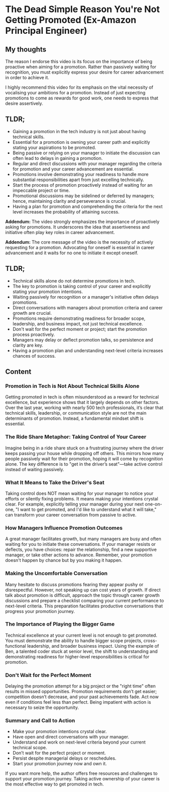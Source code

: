 # The Dead Simple Reason You're Not Getting Promoted (Ex-Amazon Principal Engineer)

## My thoughts

The reason I endorse this video is its focus on the importance of being proactive when aiming for a promotion. Rather than passively waiting for recognition, you must explicitly express your desire for career advancement in order to achieve it.

I highly recommend this video for its emphasis on the vital necessity of vocalising your ambitions for a promotion. Instead of just expecting promotions to come as rewards for good work, one needs to express that desire assertively. 

## TLDR;

- Gaining a promotion in the tech industry is not just about having technical skills.
- Essential for a promotion is owning your career path and explicitly stating your aspirations to be promoted.
- Being passive or relying on your manager to initiate the discussion can often lead to delays in gaining a promotion.
- Regular and direct discussions with your manager regarding the criteria for promotion and your career advancement are essential.
- Promotions involve demonstrating your readiness to handle more substantial responsibilities apart from just excelling technically.
- Start the process of promotion proactively instead of waiting for an impeccable project or time.
- Promotional discussions may be sidelined or deferred by managers; hence, maintaining clarity and perseverance is crucial.
- Having a plan for promotion and comprehending the criteria for the next level increases the probability of attaining success.

**Addendum:** The video strongly emphasizes the importance of proactively asking for promotions. It underscores the idea that assertiveness and initiative often play key roles in career advancement.

**Addendum:** The core message of the video is the necessity of actively requesting for a promotion. Advocating for oneself is essential in career advancement and it waits for no one to initiate it except oneself.

[my-thoughts]: #

## TLDR;

- Technical skills alone do not determine promotions in tech.
- The key to promotion is taking control of your career and explicitly stating your promotion intentions.
- Waiting passively for recognition or a manager's initiative often delays promotions.
- Direct conversations with managers about promotion criteria and career growth are crucial.
- Promotions require demonstrating readiness for broader scope, leadership, and business impact, not just technical excellence.
- Don't wait for the perfect moment or project; start the promotion process proactively.
- Managers may delay or deflect promotion talks, so persistence and clarity are key.
- Having a promotion plan and understanding next-level criteria increases chances of success.



## Content

### Promotion in Tech is Not About Technical Skills Alone
Getting promoted in tech is often misunderstood as a reward for technical excellence, but experience shows that it largely depends on other factors. Over the last year, working with nearly 500 tech professionals, it’s clear that technical skills, leadership, or communication style are not the main determinants of promotion. Instead, a fundamental mindset shift is essential.

### The Ride Share Metaphor: Taking Control of Your Career
Imagine being in a ride share stuck on a frustrating journey where the driver keeps passing your house while dropping off others. This mirrors how many people passively wait for their promotion, hoping it will come by recognition alone. The key difference is to "get in the driver’s seat"—take active control instead of waiting passively.

### What It Means to Take the Driver's Seat
Taking control does NOT mean waiting for your manager to notice your efforts or silently fixing problems. It means making your intentions crystal clear. For example, explicitly telling your manager during your next one-on-one, "I want to get promoted, and I'd like to understand what it will take," can transform your career conversation from passive to active.

### How Managers Influence Promotion Outcomes
A great manager facilitates growth, but many managers are busy and often waiting for you to initiate these conversations. If your manager resists or deflects, you have choices: repair the relationship, find a new supportive manager, or take other actions to advance. Remember, your promotion doesn't happen by chance but by you making it happen.

### Making the Uncomfortable Conversation
Many hesitate to discuss promotions fearing they appear pushy or disrespectful. However, not speaking up can cost years of growth. If direct talk about promotion is difficult, approach the topic through career growth discussions and prepare a checklist comparing your current performance to next-level criteria. This preparation facilitates productive conversations that progress your promotion journey.

### The Importance of Playing the Bigger Game
Technical excellence at your current level is not enough to get promoted. You must demonstrate the ability to handle bigger scope projects, cross-functional leadership, and broader business impact. Using the example of Ben, a talented coder stuck at senior level, the shift to understanding and demonstrating readiness for higher-level responsibilities is critical for promotion.

### Don't Wait for the Perfect Moment
Delaying the promotion attempt for a big project or the "right time" often results in missed opportunities. Promotion requirements don’t get easier; competition doesn’t decrease, and your past achievements fade. Act now even if conditions feel less than perfect. Being impatient with action is necessary to seize the opportunity.

### Summary and Call to Action
- Make your promotion intentions crystal clear.
- Have open and direct conversations with your manager.
- Understand and work on next-level criteria beyond your current technical scope.
- Don’t wait for the perfect project or moment.
- Persist despite managerial delays or reschedules.
- Start your promotion journey now and own it.

If you want more help, the author offers free resources and challenges to support your promotion journey. Taking active ownership of your career is the most effective way to get promoted in tech.
